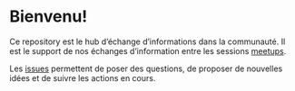 # Bienvenu!

Ce repository est le hub d’échange d’informations dans la communauté. Il est le support de nos échanges d’information entre les  sessions [meetups](http://www.meetup.com/Erlang-startups-Paris/).

Les [issues](https://github.com/Erlang-Startups-Paris/meetups/issues) permettent de poser des questions, de proposer de nouvelles idées et de suivre les actions en cours.

